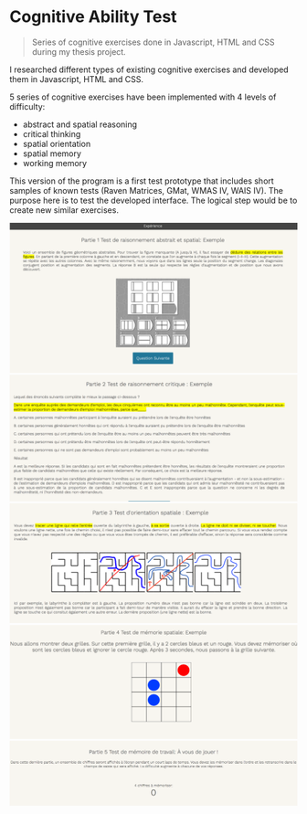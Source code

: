 # Cognitive Ability Test
 >Series of cognitive exercises done in Javascript, HTML and CSS during my thesis project.
 
I researched different types of existing cognitive exercises and developed them in Javascript, HTML and CSS.

5 series of cognitive exercises have been implemented with 4 levels of difficulty:

- abstract and spatial reasoning
- critical thinking
- spatial orientation
- spatial memory
- working memory

This version of the program is a first test prototype that includes short samples of known tests (Raven Matrices, GMat, WMAS IV, WAIS IV). The purpose here is to test the developed interface. The logical step would be to create new similar exercises.

![alt text](https://github.com/carodak/CognitiveAbilityTests/blob/main/Pictures/serie1.png)
![alt text](https://github.com/carodak/CognitiveAbilityTests/blob/main/Pictures/serie2.png)
![alt text](https://github.com/carodak/CognitiveAbilityTests/blob/main/Pictures/serie3.png)
![alt text](https://github.com/carodak/CognitiveAbilityTests/blob/main/Pictures/serie4.png)
![alt text](https://github.com/carodak/CognitiveAbilityTests/blob/main/Pictures/serie5.png)
